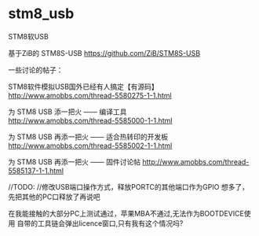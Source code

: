 stm8_usb
========

STM8软USB

基于ZiB的 STM8S-USB  https://github.com/ZiB/STM8S-USB

一些讨论的帖子：

STM8软件模拟USB国外已经有人搞定【有源码】
http://www.amobbs.com/thread-5580275-1-1.html

为 STM8 USB 添一把火 —— 编译工具      
http://www.amobbs.com/thread-5585000-1-1.html

为 STM8 USB 再添一把火 —— 适合热转印的开发板
http://www.amobbs.com/thread-5585002-1-1.html

为 STM8 USB 再添一把火 —— 固件讨论帖
http://www.amobbs.com/thread-5585137-1-1.html

//TODO:
//修改USB端口操作方式，释放PORTC的其他端口作为GPIO
想多了，先把其他的PC口释放了再说吧

在我能接触的大部分PC上测试通过，苹果MBA不通过,无法作为BOOTDEVICE使用
自带的工具链会弹出licence窗口,只有我有这个情况吗?
